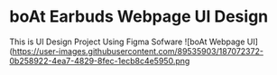 # boAt Earbuds Webpage UI Design
This is UI Design Project Using Figma Sofware
![boAt Webpage UI](https://user-images.githubusercontent.com/89535903/187072372-0b258922-4ea7-4829-8fec-1ecb8c4e5950.png
